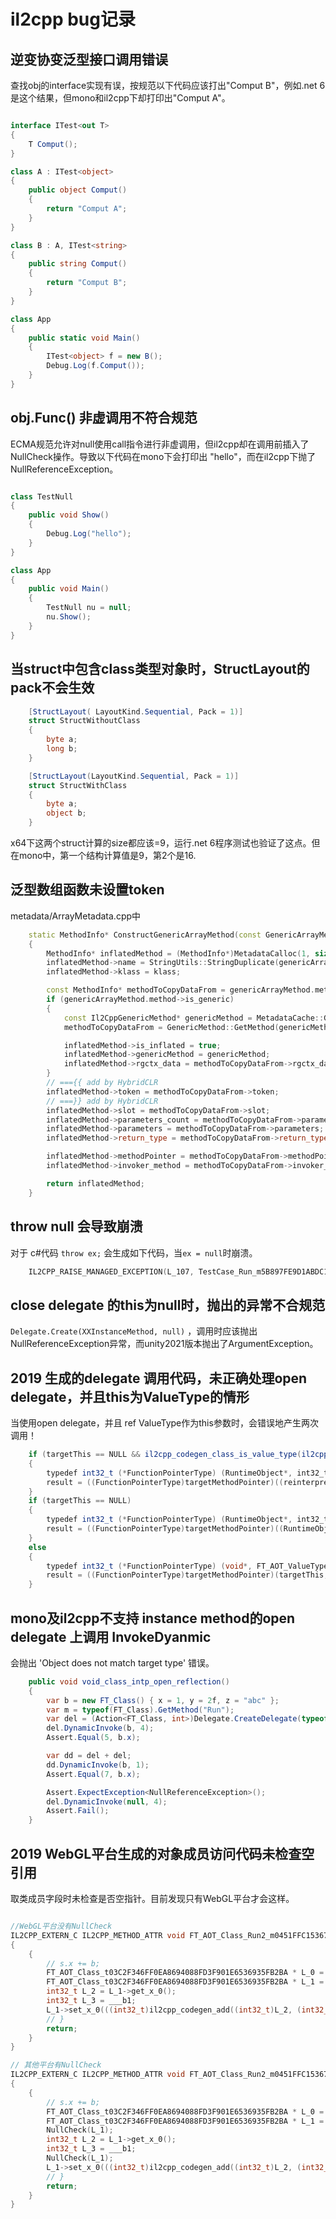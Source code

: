 # il2cpp bug记录

## 逆变协变泛型接口调用错误

查找obj的interface实现有误，按规范以下代码应该打出"Comput B"，例如.net 6是这个结果，但mono和il2cpp下却打印出"Comput A"。

```csharp

interface ITest<out T>
{
    T Comput();
}

class A : ITest<object>
{
    public object Comput()
    {
        return "Comput A";
    }
}

class B : A, ITest<string>
{
    public string Comput()
    {
        return "Comput B";
    }
}

class App
{
    public static void Main()
    {
        ITest<object> f = new B();
        Debug.Log(f.Comput());
    }
}

```

## obj.Func() 非虚调用不符合规范

ECMA规范允许对null使用call指令进行非虚调用，但il2cpp却在调用前插入了NullCheck操作。导致以下代码在mono下会打印出 "hello"，而在il2cpp下抛了NullReferenceException。

```csharp

class TestNull
{
    public void Show()
    {
        Debug.Log("hello");
    }
}

class App
{
    public void Main()
    {
        TestNull nu = null;
        nu.Show();
    }
}

```

## 当struct中包含class类型对象时，StructLayout的pack不会生效

```csharp
    [StructLayout( LayoutKind.Sequential, Pack = 1)]
    struct StructWithoutClass
    {
        byte a;
        long b;
    }

    [StructLayout(LayoutKind.Sequential, Pack = 1)]
    struct StructWithClass
    {
        byte a;
        object b;
    }
```

x64下这两个struct计算的size都应该=9，运行.net 6程序测试也验证了这点。但在mono中，第一个结构计算值是9，第2个是16.

## 泛型数组函数未设置token

metadata/ArrayMetadata.cpp中

```cpp
    static MethodInfo* ConstructGenericArrayMethod(const GenericArrayMethod& genericArrayMethod, Il2CppClass* klass, Il2CppGenericContext* context)
    {
        MethodInfo* inflatedMethod = (MethodInfo*)MetadataCalloc(1, sizeof(MethodInfo));
        inflatedMethod->name = StringUtils::StringDuplicate(genericArrayMethod.name.c_str());
        inflatedMethod->klass = klass;

        const MethodInfo* methodToCopyDataFrom = genericArrayMethod.method;
        if (genericArrayMethod.method->is_generic)
        {
            const Il2CppGenericMethod* genericMethod = MetadataCache::GetGenericMethod(genericArrayMethod.method, context->class_inst, context->method_inst);
            methodToCopyDataFrom = GenericMethod::GetMethod(genericMethod);

            inflatedMethod->is_inflated = true;
            inflatedMethod->genericMethod = genericMethod;
            inflatedMethod->rgctx_data = methodToCopyDataFrom->rgctx_data;
        }
        // ==={{ add by HybridCLR
        inflatedMethod->token = methodToCopyDataFrom->token;
        // ===}} add by HybridCLR
        inflatedMethod->slot = methodToCopyDataFrom->slot;
        inflatedMethod->parameters_count = methodToCopyDataFrom->parameters_count;
        inflatedMethod->parameters = methodToCopyDataFrom->parameters;
        inflatedMethod->return_type = methodToCopyDataFrom->return_type;

        inflatedMethod->methodPointer = methodToCopyDataFrom->methodPointer;
        inflatedMethod->invoker_method = methodToCopyDataFrom->invoker_method;

        return inflatedMethod;
    }
```

## throw null 会导致崩溃

对于 c#代码  `throw ex;` 会生成如下代码，当`ex = null`时崩溃。

```cpp
    IL2CPP_RAISE_MANAGED_EXCEPTION(L_107, TestCase_Run_m5B897FE9D1ABDC1AA114D3482A6613BAAE3243F6_RuntimeMethod_var);
```


## close delegate 的this为null时，抛出的异常不合规范

`Delegate.Create(XXInstanceMethod, null)` ，调用时应该抛出 NullReferenceException异常，而unity2021版本抛出了ArgumentException。

## 2019 生成的delegate 调用代码，未正确处理open delegate，并且this为ValueType的情形

当使用open delegate，并且 ref ValueType作为this参数时，会错误地产生两次调用！

```csharp
    if (targetThis == NULL && il2cpp_codegen_class_is_value_type(il2cpp_codegen_method_get_declaring_type(targetMethod)))
    {
        typedef int32_t (*FunctionPointerType) (RuntimeObject*, int32_t, const RuntimeMethod*);
        result = ((FunctionPointerType)targetMethodPointer)((reinterpret_cast<RuntimeObject*>(___a0) - 1), ___b1, targetMethod);
    }
    if (targetThis == NULL)
    {
        typedef int32_t (*FunctionPointerType) (RuntimeObject*, int32_t, const RuntimeMethod*);
        result = ((FunctionPointerType)targetMethodPointer)((RuntimeObject*)(reinterpret_cast<RuntimeObject*>(___a0) - 1), ___b1, targetMethod);
    }
    else
    {
        typedef int32_t (*FunctionPointerType) (void*, FT_AOT_ValueType_t851DF541610F2A3DE72568571355F3953F0063AF *, int32_t, const RuntimeMethod*);
        result = ((FunctionPointerType)targetMethodPointer)(targetThis, ___a0, ___b1, targetMethod);
    }

```

## mono及il2cpp不支持 instance method的open delegate 上调用 InvokeDyanmic

会抛出 'Object does not match target type' 错误。

```csharp
    public void void_class_intp_open_reflection()
    {
        var b = new FT_Class() { x = 1, y = 2f, z = "abc" };
        var m = typeof(FT_Class).GetMethod("Run");
        var del = (Action<FT_Class, int>)Delegate.CreateDelegate(typeof(Action<FT_Class, int>), null, m);
        del.DynamicInvoke(b, 4);
        Assert.Equal(5, b.x);

        var dd = del + del;
        dd.DynamicInvoke(b, 1);
        Assert.Equal(7, b.x);

        Assert.ExpectException<NullReferenceException>();
        del.DynamicInvoke(null, 4);
        Assert.Fail();
    }
```

## 2019 WebGL平台生成的对象成员访问代码未检查空引用

取类成员字段时未检查是否空指针。目前发现只有WebGL平台才会这样。

```cpp

//WebGL平台没有NullCheck
IL2CPP_EXTERN_C IL2CPP_METHOD_ATTR void FT_AOT_Class_Run2_m0451FFC153671CD294EB1178A01AB2D92202624C (FT_AOT_Class_t03C2F346FF0EA8694088FD3F901E6536935FB2BA * ___s0, int32_t ___b1, const RuntimeMethod* method)
{
	{
		// s.x += b;
		FT_AOT_Class_t03C2F346FF0EA8694088FD3F901E6536935FB2BA * L_0 = ___s0;
		FT_AOT_Class_t03C2F346FF0EA8694088FD3F901E6536935FB2BA * L_1 = L_0;
		int32_t L_2 = L_1->get_x_0();
		int32_t L_3 = ___b1;
		L_1->set_x_0(((int32_t)il2cpp_codegen_add((int32_t)L_2, (int32_t)L_3)));
		// }
		return;
	}
}

// 其他平台有NullCheck
IL2CPP_EXTERN_C IL2CPP_METHOD_ATTR void FT_AOT_Class_Run2_m0451FFC153671CD294EB1178A01AB2D92202624C (FT_AOT_Class_t03C2F346FF0EA8694088FD3F901E6536935FB2BA * ___s0, int32_t ___b1, const RuntimeMethod* method)
{
	{
		// s.x += b;
		FT_AOT_Class_t03C2F346FF0EA8694088FD3F901E6536935FB2BA * L_0 = ___s0;
		FT_AOT_Class_t03C2F346FF0EA8694088FD3F901E6536935FB2BA * L_1 = L_0;
		NullCheck(L_1);
		int32_t L_2 = L_1->get_x_0();
		int32_t L_3 = ___b1;
		NullCheck(L_1);
		L_1->set_x_0(((int32_t)il2cpp_codegen_add((int32_t)L_2, (int32_t)L_3)));
		// }
		return;
	}
}
```

